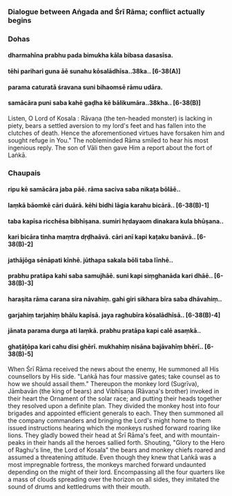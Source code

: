 ### Dialogue between Aṅgada and Śrī Rāma; conflict actually begins

### Dohas

#### dharmahīna prabhu pada bimukha kāla bibasa dasasīsa.
#### tēhi parihari guna āē sunahu kōsalādhīsa..38ka.. [6-38(A)]
#### parama caturatā śravana suni bihaomsē rāmu udāra.
#### samācāra puni saba kahē gaḍha kē bālikumāra..38kha.. [6-38(B)]

Listen, O Lord of Kosala : Rāvaṇa (the ten-headed monster) is lacking in piety, bears a settled aversion to my lord's feet and has fallen into the clutches of death. Hence the aforementioned virtues have forsaken him and sought refuge in You." The nobleminded Rāma smiled to hear his most ingenious reply. The son of Vāli then gave Him a report about the fort of Laṅkā.

### Chaupais

#### ripu kē samācāra jaba pāē. rāma saciva saba nikaṭa bōlāē..
#### laṃkā bāomkē cāri duārā. kēhi bidhi lāgia karahu bicārā.. [6-38(B)-1]
#### taba kapīsa ricchēsa bibhīṣana. sumiri hṛdayaom dinakara kula bhūṣana..
#### kari bicāra tinha maṃtra dṛḍhaāvā. cāri anī kapi kaṭaku banāvā.. [6-38(B)-2]
#### jathājōga sēnāpati kīnhē. jūthapa sakala bōli taba līnhē..
#### prabhu pratāpa kahi saba samujhāē. suni kapi siṃghanāda kari dhāē.. [6-38(B)-3]
#### haraṣita rāma carana sira nāvahiṃ. gahi giri sikhara bīra saba dhāvahiṃ..
#### garjahiṃ tarjahiṃ bhālu kapīsā. jaya raghubīra kōsalādhīsā.. [6-38(B)-4]
#### jānata parama durga ati laṃkā. prabhu pratāpa kapi calē asaṃkā..
#### ghaṭāṭōpa kari cahu disi ghērī. mukhahiṃ nisāna bajāvahīṃ bhērī.. [6-38(B)-5]

When Śrī Rāma received the news about the enemy, He summoned all His counsellors by His side. "Laṅkā has four massive gates; take counsel as to how we should assail them." Thereupon the monkey lord (Sugrīva), Jāmbavān (the king of bears) and Vibhīṣaṇa (Rāvaṇa's brother) invoked in their heart the Ornament of the solar race; and putting their heads together they resolved upon a definite plan. They divided the monkey host into four brigades and appointed efficient generals to each. They then summoned all the company commanders and bringing the Lord's might home to them issued instructions hearing which the monkeys rushed forward roaring like lions. They gladly bowed their head at Śrī Rāma's feet, and with mountain-peaks in their hands all the heroes sallied forth. Shouting, "Glory to the Hero of Raghu's line, the Lord of Kosala" the bears and monkey chiefs roared and assumed a threatening attitude. Even though they knew that Laṅkā was a most impregnable fortress, the monkeys marched forward undaunted depending on the might of their lord. Encompassing all the four quarters like a mass of clouds spreading over the horizon on all sides, they imitated the sound of drums and kettledrums with their mouth.